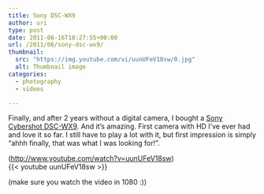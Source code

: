 ```yaml
---
title: Sony DSC-WX9
author: uri
type: post
date: 2011-06-16T18:27:55+00:00
url: /2011/06/sony-dsc-wx9/
thumbnail:
  src: "https://img.youtube.com/vi/uunUFeV18sw/0.jpg"
  alt: Thumbnail image
categories:
  - photography
  - vídeos

---
```

Finally, and after 2 years without a digital camera, I bought a [Sony Cybershot DSC-WX9][1]. And it&#8217;s amazing. First camera with HD I&#8217;ve ever had and love it so far. I still have to play a lot with it, but first impression is simply &#8220;ahhh finally, that was what I was looking for!&#8221;.

(http://www.youtube.com/watch?v=uunUFeV18sw)  
{{< youtube uunUFeV18sw >}}</iframe>

(make sure you watch the video in 1080 :))

 [1]: http://www.google.com/products/catalog?q=sony+DSC-WX9&um=1&ie=UTF-8&tbm=shop&cid=14079012977999333634&sa=X&ei=qUr6TdrOBIKdgQec082jBQ&ved=0CGIQ8wIwAA